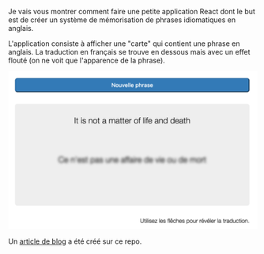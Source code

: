 Je vais vous montrer comment faire une petite application React dont le but est de créer un système de mémorisation de phrases idiomatiques en anglais.

L'application consiste à afficher une "carte" qui contient une phrase en anglais.
La traduction en français se trouve en dessous mais avec un effet flouté (on ne voit que l'apparence de la phrase).

![](https://github.com/pom421/pom421.github.io/blob/master/images/2016-05-01-React-phrases/screen1.png?raw=true)

Un [article de blog](http://pom421.github.io/React-phrases/) a été créé sur ce repo.